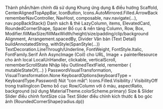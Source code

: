 Thành phần/hàm chính đã sử dụng
Khung ứng dụng & điều hướng
Scaffold, CenterAlignedTopAppBar, IconButton, Icons.AutoMirrored.Filled.ArrowBack
rememberNavController, NavHost, composable, nav.navigate(...), nav.popBackStack()
Danh sách & thẻ
LazyColumn, items, ElevatedCard, RoundedCornerShape, Spacer
Bố cục & nền tảng
Column, Row, Box, Modifier.fillMaxSize/fillMaxWidth/height/size/padding/clip/background
Alignment, Arrangement.spacedBy, Divider
Văn bản (Text Detail)
buildAnnotatedString, withStyle(SpanStyle(...))
TextDecoration.LineThrough/Underline, FontWeight, FontStyle.Italic, FontFamily.Serif
Ảnh
AsyncImage (Coil) cho URL, Image + painterResource cho ảnh local
LocalUriHandler, clickable, verticalScroll, rememberScrollState
Nhập liệu
OutlinedTextField, remember { mutableStateOf(...) }
PasswordVisualTransformation, VisualTransformation.None
KeyboardOptions(keyboardType = KeyboardType.Password)
Nút “con mắt”: Icons.Filled.Visibility / VisibilityOff trong trailingIcon
Demo bố cục
Row/Column với ô màu, aspectRatio, background (sử dụng MaterialTheme.colorScheme.primary)
Size & Slider
Slider điều chỉnh fontSize của Text
Slider điều chỉnh kích thước & bo góc ảnh (RoundedCornerShape(radius.dp))